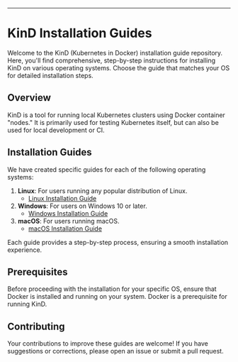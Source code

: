 ---
# KinD Installation Guides

Welcome to the KinD (Kubernetes in Docker) installation guide repository. Here, you'll find comprehensive, step-by-step instructions for installing KinD on various operating systems. Choose the guide that matches your OS for detailed installation steps.

## Overview

KinD is a tool for running local Kubernetes clusters using Docker container "nodes." It is primarily used for testing Kubernetes itself, but can also be used for local development or CI.

## Installation Guides

We have created specific guides for each of the following operating systems:

1. **Linux**: For users running any popular distribution of Linux.
   - [Linux Installation Guide](installing/kind/Ubuntu/README.md)
2. **Windows**: For users on Windows 10 or later.
   - [Windows Installation Guide](installing/kind/Windows/README.md)
3. **macOS**: For users running macOS.
   - [macOS Installation Guide](installing/kind/macOS/README.md)

Each guide provides a step-by-step process, ensuring a smooth installation experience.

## Prerequisites

Before proceeding with the installation for your specific OS, ensure that Docker is installed and running on your system. Docker is a prerequisite for running KinD.

## Contributing

Your contributions to improve these guides are welcome! If you have suggestions or corrections, please open an issue or submit a pull request.
